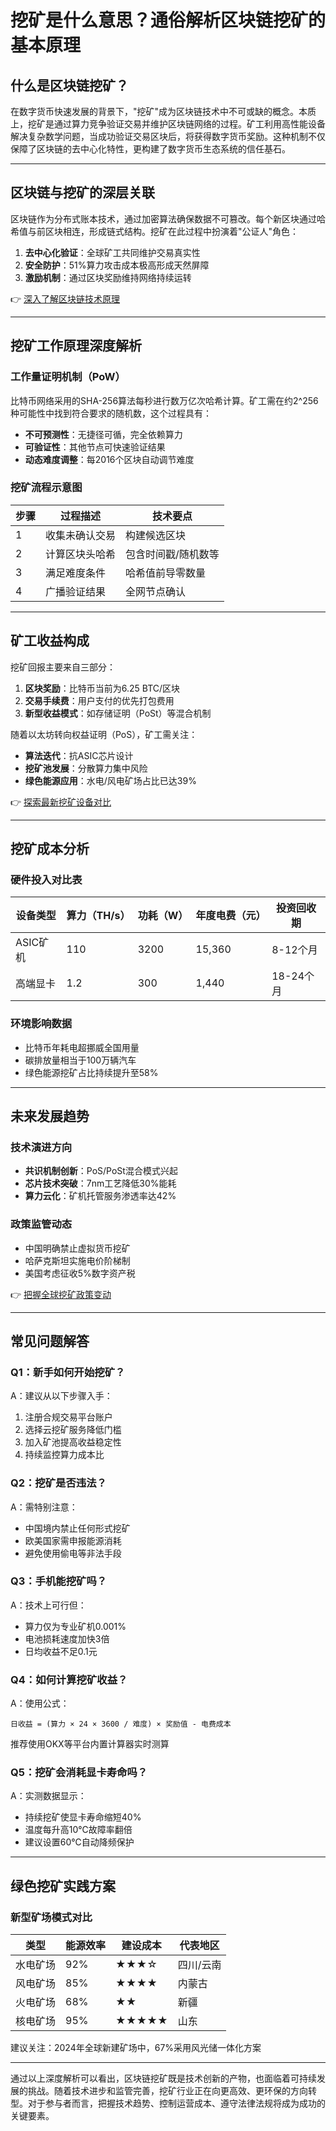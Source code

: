 # 挖矿是什么意思？通俗解析区块链挖矿的基本原理

## 什么是区块链挖矿？

在数字货币快速发展的背景下，"挖矿"成为区块链技术中不可或缺的概念。本质上，挖矿是通过算力竞争验证交易并维护区块链网络的过程。矿工利用高性能设备解决复杂数学问题，当成功验证交易区块后，将获得数字货币奖励。这种机制不仅保障了区块链的去中心化特性，更构建了数字货币生态系统的信任基石。

---

## 区块链与挖矿的深层关联

区块链作为分布式账本技术，通过加密算法确保数据不可篡改。每个新区块通过哈希值与前区块相连，形成链式结构。挖矿在此过程中扮演着"公证人"角色：

1. **去中心化验证**：全球矿工共同维护交易真实性
2. **安全防护**：51%算力攻击成本极高形成天然屏障
3. **激励机制**：通过区块奖励维持网络持续运转

👉 [深入了解区块链技术原理](https://bit.ly/okx_welcome)

---

## 挖矿工作原理深度解析

### 工作量证明机制（PoW）

比特币网络采用的SHA-256算法每秒进行数万亿次哈希计算。矿工需在约2^256种可能性中找到符合要求的随机数，这个过程具有：

- **不可预测性**：无捷径可循，完全依赖算力
- **可验证性**：其他节点可快速验证结果
- **动态难度调整**：每2016个区块自动调节难度

### 挖矿流程示意图

| 步骤 | 过程描述 | 技术要点 |
|------|----------|----------|
| 1 | 收集未确认交易 | 构建候选区块 |
| 2 | 计算区块头哈希 | 包含时间戳/随机数等 |
| 3 | 满足难度条件 | 哈希值前导零数量 |
| 4 | 广播验证结果 | 全网节点确认 |

---

## 矿工收益构成

挖矿回报主要来自三部分：
1. **区块奖励**：比特币当前为6.25 BTC/区块
2. **交易手续费**：用户支付的优先打包费用
3. **新型收益模式**：如存储证明（PoSt）等混合机制

随着以太坊转向权益证明（PoS），矿工需关注：
- **算法迭代**：抗ASIC芯片设计
- **挖矿池发展**：分散算力集中风险
- **绿色能源应用**：水电/风电矿场占比已达39%

👉 [探索最新挖矿设备对比](https://bit.ly/okx_welcome)

---

## 挖矿成本分析

### 硬件投入对比表

| 设备类型 | 算力（TH/s） | 功耗（W） | 年度电费（元） | 投资回收期 |
|----------|--------------|-----------|----------------|------------|
| ASIC矿机 | 110          | 3200      | 15,360         | 8-12个月   |
| 高端显卡 | 1.2          | 300       | 1,440          | 18-24个月  |

### 环境影响数据
- 比特币年耗电超挪威全国用量
- 碳排放量相当于100万辆汽车
- 绿色能源挖矿占比持续提升至58%

---

## 未来发展趋势

### 技术演进方向
- **共识机制创新**：PoS/PoSt混合模式兴起
- **芯片技术突破**：7nm工艺降低30%能耗
- **算力云化**：矿机托管服务渗透率达42%

### 政策监管动态
- 中国明确禁止虚拟货币挖矿
- 哈萨克斯坦实施电价阶梯制
- 美国考虑征收5%数字资产税

👉 [把握全球挖矿政策变动](https://bit.ly/okx_welcome)

---

## 常见问题解答

### Q1：新手如何开始挖矿？
A：建议从以下步骤入手：
1. 注册合规交易平台账户
2. 选择云挖矿服务降低门槛
3. 加入矿池提高收益稳定性
4. 持续监控算力成本比

### Q2：挖矿是否违法？
A：需特别注意：
- 中国境内禁止任何形式挖矿
- 欧美国家需申报能源消耗
- 避免使用偷电等非法手段

### Q3：手机能挖矿吗？
A：技术上可行但：
- 算力仅为专业矿机0.001%
- 电池损耗速度加快3倍
- 日均收益不足0.1元

### Q4：如何计算挖矿收益？
A：使用公式：
```
日收益 = (算力 × 24 × 3600 / 难度) × 奖励值 - 电费成本
```
推荐使用OKX等平台内置计算器实时测算

### Q5：挖矿会消耗显卡寿命吗？
A：实测数据显示：
- 持续挖矿使显卡寿命缩短40%
- 温度每升高10℃故障率翻倍
- 建议设置60℃自动降频保护

---

## 绿色挖矿实践方案

### 新型矿场模式对比

| 类型       | 能源效率 | 建设成本 | 代表地区     |
|------------|----------|----------|--------------|
| 水电矿场   | 92%      | ★★★☆     | 四川/云南    |
| 风电矿场   | 85%      | ★★★★     | 内蒙古       |
| 火电矿场   | 68%      | ★★       | 新疆         |
| 核电矿场   | 95%      | ★★★★★    | 山东         |

建议关注：2024年全球新建矿场中，67%采用风光储一体化方案

---

通过以上深度解析可以看出，区块链挖矿既是技术创新的产物，也面临着可持续发展的挑战。随着技术进步和监管完善，挖矿行业正在向更高效、更环保的方向转型。对于参与者而言，把握技术趋势、控制运营成本、遵守法律法规将成为成功的关键要素。